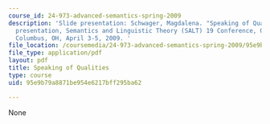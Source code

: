 ```yaml
---
course_id: 24-973-advanced-semantics-spring-2009
description: 'Slide presentation: Schwager, Magdalena. "Speaking of Qualities." Paper
  presentation, Semantics and Linguistic Theory (SALT) 19 Conference, Ohio State University,
  Columbus, OH, April 3-5, 2009. '
file_location: /coursemedia/24-973-advanced-semantics-spring-2009/95e9b79a8871be954e6217bff295ba62_MIT24_973s09_slide01.pdf
file_type: application/pdf
layout: pdf
title: Speaking of Qualities
type: course
uid: 95e9b79a8871be954e6217bff295ba62

---
```

None